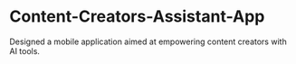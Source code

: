 # Content-Creators-Assistant-App
Designed a mobile application aimed at empowering content creators with AI tools. 
